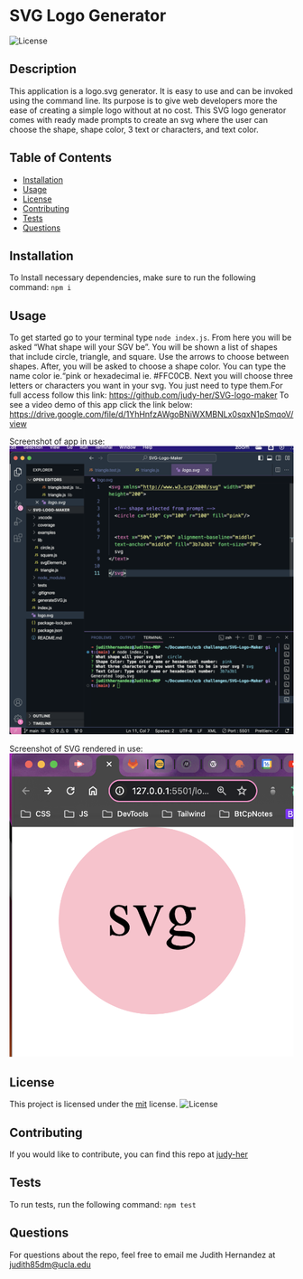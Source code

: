 # SVG Logo Generator

![License](https://img.shields.io/badge/License-MIT-yellow.svg)

## Description

This application is a logo.svg generator. It is easy to use and can be invoked using the command line. Its purpose is to give web developers more the ease of creating a simple logo without at no cost. This SVG logo generator comes with ready made prompts to create an svg where the user can choose the shape, shape color, 3 text or characters, and text color.

## Table of Contents

- [Installation](#installation)
- [Usage](#usage)
- [License](#license)
- [Contributing](#contributing)
- [Tests](#tests)
- [Questions](#questions)

## Installation

To Install necessary dependencies, make sure to run the following command:
`npm i`

## Usage

To get started go to your terminal type `node index.js`. From here you will be asked “What shape will your SGV be”. You will be shown a list of shapes that include circle, triangle, and square. Use the arrows to choose between shapes. After, you will be asked to choose a shape color. You can type the name color ie.“pink or hexadecimal ie. #FFC0CB. Next you will choose three letters or characters you want in your svg. You just need to type them.For full access follow this link:
https://github.com/judy-her/SVG-logo-maker
To see a video demo of this app click the link below:
https://drive.google.com/file/d/1YhHnfzAWgoBNiWXMBNLx0sqxN1pSmqoV/view

Screenshot of app in use:
![screenshot-app](public/images/Screenshot-svg-app.png)

Screenshot of SVG rendered in use:
![screenshot-rendered-shape](public/images/Screenshot-svg-rendered.png)

## License

This project is licensed under the [mit](https://opensource.org/licenses/MIT) license.
![License](https://img.shields.io/badge/License-MIT-yellow.svg)

## Contributing

If you would like to contribute, you can find this repo at [judy-her](https://github.com/judy-her)

## Tests

To run tests, run the following command:
`npm test`

## Questions

For questions about the repo, feel free to email me Judith Hernandez at judith85dm@ucla.edu
